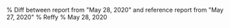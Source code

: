 % Diff between report from "May 28, 2020" and reference report from "May 27, 2020"
% Reffy
% May 28, 2020

